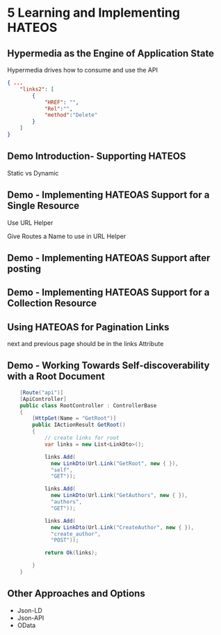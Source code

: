 # 5 Learning and Implementing HATEOS
## Hypermedia as the Engine of Application State

Hypermedia drives how to consume and use the API

```jSON
{ ...
    "links2": [
        {
            "HREF": "",
            "Rel":"",
            "method":"Delete"            
        }
    ]
}
```

## Demo Introduction- Supporting HATEOS

Static vs Dynamic

## Demo - Implementing HATEOAS Support for a Single Resource

Use URL Helper

Give Routes a Name to use in URL Helper

## Demo - Implementing HATEOAS Support after posting

## Demo - Implementing HATEOAS Support for a Collection Resource

## Using HATEOAS for Pagination Links

next and previous page should be in the links Attribute

## Demo - Working Towards Self-discoverability with a Root Document

```C#
    [Route("api")]
    [ApiController]
    public class RootController : ControllerBase
    {
        [HttpGet(Name = "GetRoot")]
        public IActionResult GetRoot()
        {  
            // create links for root
            var links = new List<LinkDto>();

            links.Add(
              new LinkDto(Url.Link("GetRoot", new { }),
              "self",
              "GET"));

            links.Add(
              new LinkDto(Url.Link("GetAuthors", new { }),
              "authors",
              "GET"));

            links.Add(
              new LinkDto(Url.Link("CreateAuthor", new { }),
              "create_author",
              "POST"));

            return Ok(links);

        }
    }

```

## Other Approaches and Options

- Json-LD
- Json-API
- OData